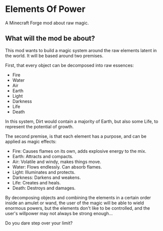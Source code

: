 Elements Of Power
=============

A Minecraft Forge mod about raw magic.

What will the mod be about?
-------------

This mod wants to build a magic system around the raw elements latent in the world. It will be based around two premises.

First, that every object can be decomposed into raw essences:
* Fire
* Water
* Air
* Earth
* Light
* Darkness
* Life
* Death

In this system, Dirt would contain a majority of Earth, but also some Life, to represent the potential of growth.

The second premise, is that each element has a purpose, and can be applied as magic effects:
* Fire: Causes flames on its own, adds explosive energy to the mix.
* Earth: Attracts and compacts.
* Air: Volatile and windy, makes things move.
* Water: Flows endlessly. Can absorb flames.
* Light: Illuminates and protects.
* Darkness: Darkens and weakens.
* Life: Creates and heals.
* Death: Destroys and damages.

By decomposing objects and combining the elements in a certain order inside an amulet or wand, the user of the magic will be able to wield enormous powers, but the elements don't like to be controlled, and the user's willpower may not always be strong enough...

Do you dare step over your limit?
